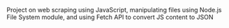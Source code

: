 Project on web scraping using JavaScript, manipulating files using Node.js File System module, and using Fetch API to convert JS content to JSON
